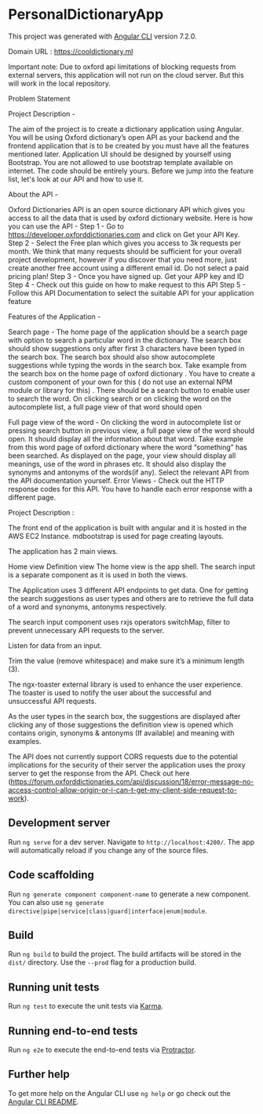 # PersonalDictionaryApp

This project was generated with [Angular CLI](https://github.com/angular/angular-cli) version 7.2.0.

Domain URL : https://cooldictionary.ml


Important note: Due to oxford api limitations of blocking requests from external servers, this application will not run on the cloud server. But this will work in the local repository. 

Problem Statement

Project Description -

The aim of the project is to create a dictionary application using Angular. You will be using Oxford dictionary’s open API as your backend and the frontend application that is to be created by you must have all the features mentioned later. Application UI should be designed by yourself using Bootstrap. You are not allowed to use bootstrap template available on internet. The code should be entirely yours. Before we jump into the feature list, let's look at our API and how to use it.

About the API -

Oxford Dictionaries API is an open source dictionary API which gives you access to all the data that is used by oxford dictionary website. Here is how you can use the API - Step 1 - Go to https://developer.oxforddictionaries.com and click on Get your API Key. Step 2 - Select the Free plan which gives you access to 3k requests per month. We think that many requests should be sufficient for your overall project development, however if you discover that you need more, just create another free account using a different email id. Do not select a paid pricing plan! Step 3 - Once you have signed up. Get your APP key and ID Step 4 - Check out this guide on how to make request to this API Step 5 - Follow this API Documentation to select the suitable API for your application feature

Features of the Application -

Search page - The home page of the application should be a search page with option to search a particular word in the dictionary. The search box should show suggestions only after first 3 characters have been typed in the search box. The search box should also show autocomplete suggestions while typing the words in the search box. Take example from the search box on the home page of oxford dictionary . You have to create a custom component of your own for this ( do not use an external NPM module or library for this) . There should be a search button to enable user to search the word. On clicking search or on clicking the word on the autocomplete list, a full page view of that word should open

Full page view of the word - On clicking the word in autocomplete list or pressing search button in previous view, a full page view of the word should open. It should display all the information about that word. Take example from this word page of oxford dictionary where the word “something” has been searched. As displayed on the page, your view should display all meanings, use of the word in phrases etc. It should also display the synonyms and antonyms of the words(if any). Select the relevant API from the API documentation yourself.
Error Views - Check out the HTTP response codes for this API. You have to handle each error response with a different page.

Project Description :

The front end of the application is built with angular and it is hosted in the AWS EC2 Instance. mdbootstrap is used for page creating layouts.

The application has 2 main views.

Home view
Definition view
The home view is the app shell. The search input is a separate component as it is used in both the views.

The Application uses 3 different API endpoints to get data. One for getting the search suggestions as user types and others are to retrieve the full data of a word and synonyms, antonyms respectively.

The search input component uses rxjs operators switchMap, filter to prevent unnecessary API requests to the server.

Listen for data from an input.

Trim the value (remove whitespace) and make sure it’s a minimum length (3).

The ngx-toaster external library is used to enhance the user experience. The toaster is used to notify the user about the successful and unsuccessful API requests.

As the user types in the search box, the suggestions are displayed after clicking any of those suggestions the definition view is opened which contains origin, synonyms & antonyms (If available) and meaning with examples.

 The API does not currently support CORS requests due to the potential implications for the security of their server the application uses the proxy server to get the response from the API. Check out here (https://forum.oxforddictionaries.com/api/discussion/18/error-message-no-access-control-allow-origin-or-i-can-t-get-my-client-side-request-to-work).

## Development server

Run `ng serve` for a dev server. Navigate to `http://localhost:4200/`. The app will automatically reload if you change any of the source files.

## Code scaffolding

Run `ng generate component component-name` to generate a new component. You can also use `ng generate directive|pipe|service|class|guard|interface|enum|module`.

## Build

Run `ng build` to build the project. The build artifacts will be stored in the `dist/` directory. Use the `--prod` flag for a production build.

## Running unit tests

Run `ng test` to execute the unit tests via [Karma](https://karma-runner.github.io).

## Running end-to-end tests

Run `ng e2e` to execute the end-to-end tests via [Protractor](http://www.protractortest.org/).

## Further help

To get more help on the Angular CLI use `ng help` or go check out the [Angular CLI README](https://github.com/angular/angular-cli/blob/master/README.md).
